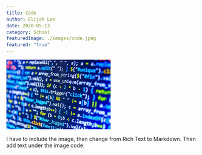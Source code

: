 ```yaml
---
title: Code
author: Elijah Lee
date: 2020-05-13
category: School
featuredImage: ./images/code.jpeg
featured: "true"
---
```

![code](images/code.jpeg "code")

I have to include the image, then change from Rich Text to Markdown. Then add text under the image code.